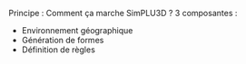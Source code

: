 Principe :
Comment ça marche SimPLU3D ?
3 composantes :
- Environnement géographique
- Génération de formes
- Définition de règles
